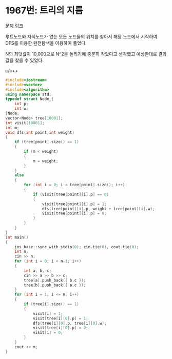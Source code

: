 # 1967번: 트리의 지름
[문제 링크](https://www.acmicpc.net/problem/1967)

루트노드와 자식노드가 없는 모든 노드들의 위치를 찾아서 해당 노드에서 시작하여 DFS를 이용한 완전탐색을 이용하여 풀었다.

N의 최댓값이 10,000으로 N^2을 돌리기에 충분히 작았다고 생각했고 예상한대로 결과값을 찾을 수 있었다. 

c/c++

``` c++
#include<iostream>
#include<vector>
#include<algorithm>
using namespace std;
typedef struct Node_{
	int p;
	int w;
}Node;
vector<Node> tree[10001];
int visit[10001];
int m;
void dfs(int point,int weight)
{
	if (tree[point].size() == 1)
	{
		if (m < weight)
		{
			m = weight;
		}
	}
	else
	{
		for (int i = 0; i < tree[point].size(); i++)
		{
			if (visit[tree[point][i].p] == 0)
			{
				visit[tree[point][i].p] = 1;
				dfs(tree[point][i].p, weight + tree[point][i].w);
				visit[tree[point][i].p] = 0;
			}
		}
	}
}
int main()
{
	ios_base::sync_with_stdio(0); cin.tie(0), cout.tie(0);
	int n;
	cin >> n;
	for (int i = 0; i < n-1; i++)
	{
		int a, b, c;
		cin >> a >> b >> c;
		tree[a].push_back({ b,c });
		tree[b].push_back({ a,c });
	}
	for (int i = 1; i <= n; i++)
	{
		if (tree[i].size() == 1)
		{
			visit[i] = 1;
			visit[tree[i][0].p] = 1;
			dfs(tree[i][0].p, tree[i][0].w);
			visit[tree[i][0].p] = 0;
			visit[i] = 0;
		}
	}
	cout << m;
}	
